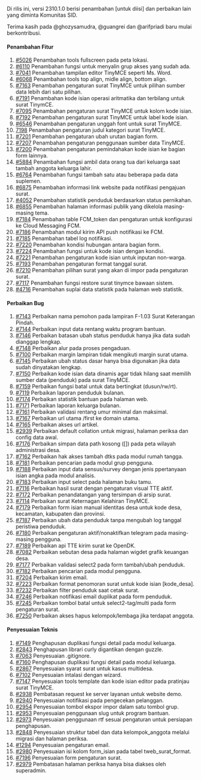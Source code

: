 Di rilis ini, versi 2310.1.0 berisi penambahan [untuk diisi] dan perbaikan lain yang diminta Komunitas SID.

Terima kasih pada @ghozysamudra, @guangrei dan @arifpriadi baru mulai berkontribusi.

#### Penambahan Fitur

1. [#5026](https://github.com/OpenSID/OpenSID/issues/5026) Penambahan tools fullscreen pada peta lokasi.
2. [#6110](https://github.com/OpenSID/OpenSID/issues/6110) Penambahan fungsi untuk menyalin grup akses yang sudah ada.
3. [#7041](https://github.com/OpenSID/OpenSID/issues/7041) Penambahan tampilan editor TinyMCE seperti Ms. Word.
4. [#6068](https://github.com/OpenSID/OpenSID/issues/6068) Penambahan tools top align, midle align, bottom align.
5. [#7163](https://github.com/OpenSID/OpenSID/issues/7163) Penambahan pengaturan surat TinyMCE untuk pilihan sumber data lebih dari satu pilihan. 
6. [#7191](https://github.com/OpenSID/OpenSID/issues/7191) Penambahan kode isian operasi aritmatika dan terbilang untuk surat TinymCE.
7. [#7095](https://github.com/OpenSID/OpenSID/issues/7095) Penambahan pengaturan surat TinyMCE untuk kolom kode isian.
8. [#7192](https://github.com/OpenSID/OpenSID/issues/7192) Penambahan pengaturan surat TinyMCE untuk label kode isian.
9. [#6546](https://github.com/OpenSID/OpenSID/issues/6546) Penambahan pengaturan unggah font untuk surat TinyMCE.
10. [7198](https://github.com/OpenSID/OpenSID/issues/7198) Penambahan pengaturan judul kategori surat TinyMCE.
11. [#7201](https://github.com/OpenSID/OpenSID/issues/7201) Penambahan pengaturan ubah urutan bagian form. 
12. [#7207](https://github.com/OpenSID/OpenSID/issues/7207) Penambahan pengaturan penggunaan sumber data TinyMCE.
13. [#7200](https://github.com/OpenSID/OpenSID/issues/7200) Penambahan pengaturan pemindahakan kode isian ke bagian form lainnya.
14. [#5884](https://github.com/OpenSID/OpenSID/issues/5884) Penambahan fungsi ambil data orang tua dari keluarga saat tambah anggota keluarga lahir.
15. [#6764](https://github.com/OpenSID/OpenSID/issues/6764) Penambahan fungsi tambah satu atau beberapa pada data suplemen.
16. [#6875](https://github.com/OpenSID/OpenSID/issues/6875) Penambahan informasi link website pada notifikasi pengajuan surat.
17. [#4052](https://github.com/OpenSID/OpenSID/issues/4052) Penambahan statistik penduduk berdasarkan status pernikahan.
18. [#6855](https://github.com/OpenSID/OpenSID/issues/6855) Penambahan halaman informasi publik yang dikelola masing-masing tema.
19. [#7184](https://github.com/OpenSID/OpenSID/issues/7184) Penambahan table FCM_token dan pengaturan untuk konfigurasi ke Cloud Messaging FCM.
20. [#7186](https://github.com/OpenSID/OpenSID/issues/7186) Penambahan modul kirim API push notifikasi ke FCM.
21. [#7185](https://github.com/OpenSID/OpenSID/issues/7185) Penambahan tabel log notifikasi.
22. [#7220](https://github.com/OpenSID/OpenSID/issues/7220) Penambahan kondisi hubungan antara bagian form.
23. [#7224](https://github.com/OpenSID/OpenSID/issues/7224) Penambahan fungsi untuk kode isian dengan kondisi.
24. [#7221](https://github.com/OpenSID/OpenSID/issues/7221) Penambahan pengaturan kode isian untuk inputan non-warga.
25. [#7193](https://github.com/OpenSID/OpenSID/issues/7193) Penambahan pengaturan format tanggal surat.
26. [#7210](https://github.com/OpenSID/OpenSID/issues/7210) Penambahan pilihan surat yang akan di impor pada pengaturan surat.
27. [#7117](https://github.com/OpenSID/OpenSID/issues/7117) Penambahan fungsi restore surat tinymce bawaan sistem.
28. [#4716](https://github.com/OpenSID/OpenSID/issues/4716) Penambahan suplai data statistik pada halaman web statistik.


#### Perbaikan Bug

1. [#7143](https://github.com/OpenSID/OpenSID/issues/7143) Perbaikan nama pemohon pada lampiran F-1.03 Surat Keterangan Pindah.
2. [#7144](https://github.com/OpenSID/OpenSID/issues/7144) Perbaikan input data rentang waktu program bantuan.
3. [#7146](https://github.com/OpenSID/OpenSID/issues/7146) Perbaikan batasan ubah status penduduk hanya jika data sudah dianggap lengkap.
4. [#7148](https://github.com/OpenSID/OpenSID/issues/7148) Perbaikan alur pada proses pengaduan.
5. [#7100](https://github.com/OpenSID/OpenSID/issues/7100) Perbaikan margin lampiran tidak mengikuti margin surat utama.
6. [#7145](https://github.com/OpenSID/OpenSID/issues/7145) Perbaikan ubah status dasar hanya bisa digunakan jika data sudah dinyatakan lengkap.
7. [#7150](https://github.com/OpenSID/OpenSID/issues/7150) Perbaikan kode isian data dinamis agar tidak hilang saat memilih sumber data (penduduk) pada surat TinyMCE.
8. [#7159](https://github.com/OpenSID/OpenSID/issues/7159) Perbaikan fungsi batal untuk data bertingkat (dusun/rw/rt).
9. [#7119](https://github.com/OpenSID/OpenSID/issues/7119) Perbaikan laporan penduduk bulanan.
10. [#7174](https://github.com/OpenSID/OpenSID/issues/7174) Perbaikan statistik bantuan pada halaman web.
11. [#7171](https://github.com/OpenSID/OpenSID/issues/7171) Perbaikan laporan keluarga bulanan.
12. [#7161](https://github.com/OpenSID/OpenSID/issues/7161) Perbaikan validasi rentang umur minimal dan maksimal.
13. [#7167](https://github.com/OpenSID/OpenSID/issues/7167) Perbaikan url utama /first ke domain utama.
14. [#7165](https://github.com/OpenSID/OpenSID/issues/7165) Perbaikan akses url artikel.
15. [#2939](https://github.com/OpenSID/premium/issues/2939) Perbaikan default collation untuk migrasi, halaman periksa dan config data awal.
16. [#7176](https://github.com/OpenSID/OpenSID/issues/7176) Perbaikan simpan data path kosong ([]) pada peta wilayah administrasi desa.
17. [#7162](https://github.com/OpenSID/OpenSID/issues/7162) Perbaikan hak akses tambah dtks pada modul rumah tangga.
18. [#7181](https://github.com/OpenSID/OpenSID/issues/7181) Perbaikan pencarian pada modul grup pengguna.
19. [#7188](https://github.com/OpenSID/OpenSID/issues/7188) Perbaikan input data sensus/survey dengan jenis ppertanyaan isian angka pada modul analisis.
20. [#7183](https://github.com/OpenSID/OpenSID/issues/7183) Perbaikan input select pada halaman buku tamu.
21. [#7116](https://github.com/OpenSID/OpenSID/issues/7116) Perbaikan hasil surat dengan pengaturan visual TTE aktif.
22. [#7172](https://github.com/OpenSID/OpenSID/issues/7172) Perbaikan penandatangan yang tersimpan di arsip surat.
23. [#7114](https://github.com/OpenSID/OpenSID/issues/7114) Perbaikan surat Keternagan Kelahiran TinyMCE.
24. [#7179](https://github.com/OpenSID/OpenSID/issues/7179) Perbaikan form isian manual identitas desa untuk kode desa, kecamatan, kabupaten dan provinsi.
25. [#7187](https://github.com/OpenSID/OpenSID/issues/7187) Perbaikan ubah data penduduk tanpa mengubah log tanggal peristiwa penduduk.
26. [#7180](https://github.com/OpenSID/OpenSID/issues/7180) Perbaikan pengaturan aktif/nonaktifkan telegram pada masing-masing pengguna.
27. [#7189](https://github.com/OpenSID/OpenSID/issues/7189) Perbaikan api TTE kirim surat ke OpenDK.
28. [#7082](https://github.com/OpenSID/OpenSID/issues/7082) Perbaikan sebutan desa pada halaman wigdet grafik keuangan desa.
29. [#7177](https://github.com/OpenSID/OpenSID/issues/7177) Perbaikan validasi select2 pada form tambah/ubah penduduk.
30. [#7182](https://github.com/OpenSID/OpenSID/issues/7182) Perbaikan pencarian pada modul pengguna.
31. [#7204](https://github.com/OpenSID/OpenSID/issues/7204) Perbaikan kirim email.
32. [#7223](https://github.com/OpenSID/OpenSID/issues/7223) Perbaikan format penomoran surat untuk kode isian [kode_desa].
33. [#7232](https://github.com/OpenSID/OpenSID/issues/7232) Perbaikan filter penduduk saat cetak surat.
34. [#7246](https://github.com/OpenSID/OpenSID/issues/7246) Perbaikan notifikasi email duplikat pada form penduduk.
35. [#7245](https://github.com/OpenSID/OpenSID/issues/7245) Perbaikan tombol batal untuk select2-tag/multi pada form pengaturan surat.
36. [#7250](https://github.com/OpenSID/OpenSID/issues/7250) Perbaikan akses hapus kelompok/lembaga jika terdapat anggota.

#### Penyesuaian Teknis

1. [#7149](https://github.com/OpenSID/OpenSID/issues/7149) Penghapusan duplikasi fungsi detail pada modul keluarga.
2. [#2843](https://github.com/OpenSID/premium/issues/2843) Penghapusan librari curly digantikan dengan guzzle.
3. [#7063](https://github.com/OpenSID/OpenSID/issues/7063) Penyesuaian .gitignore.
4. [#7160](https://github.com/OpenSID/OpenSID/issues/7160) Penghapusan duplikasi fungsi detail pada modul keluarga.
5. [#2867](https://github.com/OpenSID/premium/issues/2867) Penyesuaian syarat surat untuk kasus multidesa.
6. [#7102](https://github.com/OpenSID/OpenSID/issues/7102) Penyesuaian intalasi dengan wizard.
7. [#7147](https://github.com/OpenSID/OpenSID/issues/7147) Penyesuaian tools template dan kode isian editor pada pratinjau surat TinyMCE.
8. [#2938](https://github.com/OpenSID/premium/issues/2938) Pembatasan request ke server layanan untuk website demo.
9. [#2940](https://github.com/OpenSID/premium/issues/2940) Penyesuaian notifikasi pada pengecekan pelanggan.
10. [#2954](https://github.com/OpenSID/premium/issues/2954) Penyesuaian tombol ekspor impor dalam satu tombol grup.
11. [#2953](https://github.com/OpenSID/premium/issues/2953) Penyesuaian penggunaan slug untuk program bantuan.
12. [#2973](https://github.com/OpenSID/premium/issues/2973) Penyesuaian penggunaan rtf sesuai pengaturan untuk persiapan penghapusan.
13. [#2848](https://github.com/OpenSID/premium/issues/2848) Penyesuaian struktur tabel dan data kelompok_anggota melalui migrasi dan halaman periksa.
14. [#1294](https://github.com/OpenSID/premium/issues/1294) Penyesuaian pengaturan email.
15. [#2980](https://github.com/OpenSID/premium/issues/2980) Penyesuaian isi kolom form_isian pada tabel tweb_surat_format.
16. [#7196](https://github.com/OpenSID/OpenSID/issues/7196) Penyesuaian form pengaturan surat.
17. [#2979](https://github.com/OpenSID/premium/issues/2979) Pembatasan halaman periksa hanya bisa diakses oleh superadmin.